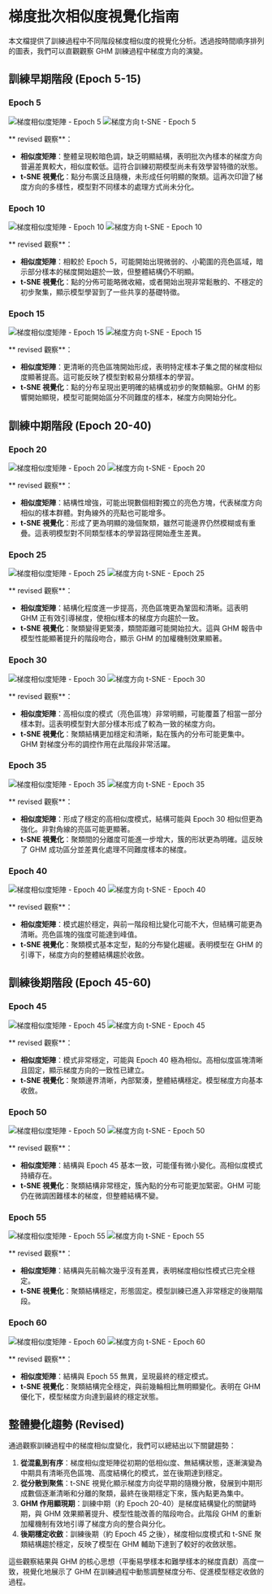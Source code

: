 # 梯度批次相似度視覺化指南

本文檔提供了訓練過程中不同階段梯度相似度的視覺化分析。透過按時間順序排列的圖表，我們可以直觀觀察 GHM 訓練過程中梯度方向的演變。

## 訓練早期階段 (Epoch 5-15)

### Epoch 5
![梯度相似度矩陣 - Epoch 5](gradient_similarities_epoch_5.png)
![梯度方向 t-SNE - Epoch 5](gradient_directions_tsne_epoch_5.png)

** revised 觀察**：
- **相似度矩陣**：整體呈現較暗色調，缺乏明顯結構，表明批次內樣本的梯度方向普遍差異較大，相似度較低。這符合訓練初期模型尚未有效學習特徵的狀態。
- **t-SNE 視覺化**：點分布廣泛且隨機，未形成任何明顯的聚類。這再次印證了梯度方向的多樣性，模型對不同樣本的處理方式尚未分化。

### Epoch 10
![梯度相似度矩陣 - Epoch 10](gradient_similarities_epoch_10.png)
![梯度方向 t-SNE - Epoch 10](gradient_directions_tsne_epoch_10.png)

** revised 觀察**：
- **相似度矩陣**：相較於 Epoch 5，可能開始出現微弱的、小範圍的亮色區域，暗示部分樣本的梯度開始趨於一致，但整體結構仍不明顯。
- **t-SNE 視覺化**：點的分佈可能略微收縮，或者開始出現非常鬆散的、不穩定的初步聚集，顯示模型學習到了一些共享的基礎特徵。

### Epoch 15
![梯度相似度矩陣 - Epoch 15](gradient_similarities_epoch_15.png)
![梯度方向 t-SNE - Epoch 15](gradient_directions_tsne_epoch_15.png)

** revised 觀察**：
- **相似度矩陣**：更清晰的亮色區塊開始形成，表明特定樣本子集之間的梯度相似度顯著提高。這可能反映了模型對較易分類樣本的學習。
- **t-SNE 視覺化**：點的分布呈現出更明確的結構或初步的聚類輪廓。GHM 的影響開始顯現，模型可能開始區分不同難度的樣本，梯度方向開始分化。

## 訓練中期階段 (Epoch 20-40)

### Epoch 20
![梯度相似度矩陣 - Epoch 20](gradient_similarities_epoch_20.png)
![梯度方向 t-SNE - Epoch 20](gradient_directions_tsne_epoch_20.png)

** revised 觀察**：
- **相似度矩陣**：結構性增強，可能出現數個相對獨立的亮色方塊，代表梯度方向相似的樣本群體。對角線外的亮點也可能增多。
- **t-SNE 視覺化**：形成了更為明顯的幾個聚類，雖然可能邊界仍然模糊或有重疊。這表明模型對不同類型樣本的學習路徑開始產生差異。

### Epoch 25
![梯度相似度矩陣 - Epoch 25](gradient_similarities_epoch_25.png)
![梯度方向 t-SNE - Epoch 25](gradient_directions_tsne_epoch_25.png)

** revised 觀察**：
- **相似度矩陣**：結構化程度進一步提高，亮色區塊更為鞏固和清晰。這表明 GHM 正有效引導梯度，使相似樣本的梯度方向趨於一致。
- **t-SNE 視覺化**：聚類變得更緊湊，類間距離可能開始拉大。這與 GHM 報告中模型性能顯著提升的階段吻合，顯示 GHM 的加權機制效果顯著。

### Epoch 30
![梯度相似度矩陣 - Epoch 30](gradient_similarities_epoch_30.png)
![梯度方向 t-SNE - Epoch 30](gradient_directions_tsne_epoch_30.png)

** revised 觀察**：
- **相似度矩陣**：高相似度的模式（亮色區塊）非常明顯，可能覆蓋了相當一部分樣本對。這表明模型對大部分樣本形成了較為一致的梯度方向。
- **t-SNE 視覺化**：聚類結構更加穩定和清晰，點在簇內的分布可能更集中。GHM 對梯度分布的調控作用在此階段非常活躍。

### Epoch 35
![梯度相似度矩陣 - Epoch 35](gradient_similarities_epoch_35.png)
![梯度方向 t-SNE - Epoch 35](gradient_directions_tsne_epoch_35.png)

** revised 觀察**：
- **相似度矩陣**：形成了穩定的高相似度模式，結構可能與 Epoch 30 相似但更為強化。非對角線的亮區可能更顯著。
- **t-SNE 視覺化**：聚類間的分離度可能進一步增大，簇的形狀更為明確。這反映了 GHM 成功區分並差異化處理不同難度樣本的梯度。

### Epoch 40
![梯度相似度矩陣 - Epoch 40](gradient_similarities_epoch_40.png)
![梯度方向 t-SNE - Epoch 40](gradient_directions_tsne_epoch_40.png)

** revised 觀察**：
- **相似度矩陣**：模式趨於穩定，與前一階段相比變化可能不大，但結構可能更為清晰。亮色區塊的強度可能達到峰值。
- **t-SNE 視覺化**：聚類模式基本定型，點的分布變化趨緩。表明模型在 GHM 的引導下，梯度方向的整體結構趨於收斂。

## 訓練後期階段 (Epoch 45-60)

### Epoch 45
![梯度相似度矩陣 - Epoch 45](gradient_similarities_epoch_45.png)
![梯度方向 t-SNE - Epoch 45](gradient_directions_tsne_epoch_45.png)

** revised 觀察**：
- **相似度矩陣**：模式非常穩定，可能與 Epoch 40 極為相似。高相似度區塊清晰且固定，顯示梯度方向的一致性已建立。
- **t-SNE 視覺化**：聚類邊界清晰，內部緊湊，整體結構穩定。模型梯度方向基本收斂。

### Epoch 50
![梯度相似度矩陣 - Epoch 50](gradient_similarities_epoch_50.png)
![梯度方向 t-SNE - Epoch 50](gradient_directions_tsne_epoch_50.png)

** revised 觀察**：
- **相似度矩陣**：結構與 Epoch 45 基本一致，可能僅有微小變化。高相似度模式持續存在。
- **t-SNE 視覺化**：聚類結構非常穩定，簇內點的分布可能更加緊密。GHM 可能仍在微調困難樣本的梯度，但整體結構不變。

### Epoch 55
![梯度相似度矩陣 - Epoch 55](gradient_similarities_epoch_55.png)
![梯度方向 t-SNE - Epoch 55](gradient_directions_tsne_epoch_55.png)

** revised 觀察**：
- **相似度矩陣**：結構與先前輪次幾乎沒有差異，表明梯度相似性模式已完全穩定。
- **t-SNE 視覺化**：聚類結構穩定，形態固定。模型訓練已進入非常穩定的後期階段。

### Epoch 60
![梯度相似度矩陣 - Epoch 60](gradient_similarities_epoch_60.png)
![梯度方向 t-SNE - Epoch 60](gradient_directions_tsne_epoch_60.png)

** revised 觀察**：
- **相似度矩陣**：結構與 Epoch 55 無異，呈現最終的穩定模式。
- **t-SNE 視覺化**：聚類結構完全穩定，與前幾輪相比無明顯變化。表明在 GHM 優化下，模型梯度方向達到最終的穩定狀態。

## 整體變化趨勢 (Revised)

通過觀察訓練過程中的梯度相似度變化，我們可以總結出以下關鍵趨勢：

1.  **從混亂到有序**：梯度相似度矩陣從初期的低相似度、無結構狀態，逐漸演變為中期具有清晰亮色區塊、高度結構化的模式，並在後期達到穩定。
2.  **從分散到聚焦**：t-SNE 視覺化顯示梯度方向從早期的隨機分散，發展到中期形成數個逐漸清晰和分離的聚類，最終在後期穩定下來，簇內點更為集中。
3.  **GHM 作用顯現期**：訓練中期（約 Epoch 20-40）是梯度結構變化的關鍵時期，與 GHM 效果顯著提升、模型性能改善的階段吻合。此階段 GHM 的重新加權機制有效地引導了梯度方向的整合與分化。
4.  **後期穩定收斂**：訓練後期（約 Epoch 45 之後），梯度相似度模式和 t-SNE 聚類結構趨於穩定，反映了模型在 GHM 輔助下達到了較好的收斂狀態。

這些觀察結果與 GHM 的核心思想（平衡易學樣本和難學樣本的梯度貢獻）高度一致，視覺化地展示了 GHM 在訓練過程中動態調整梯度分布、促進模型穩定收斂的過程。 